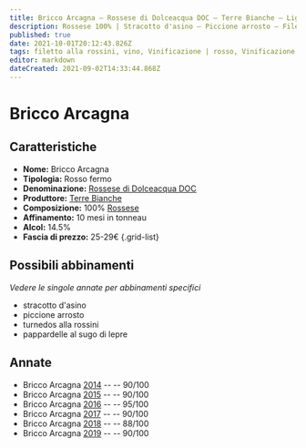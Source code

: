 ```yaml
---
title: Bricco Arcagna – Rossese di Dolceacqua DOC – Terre Bianche – Liguria (IT) – 25-29€ – 3★-5★
description: Rossese 100% | Stracotto d'asino – Piccione arrosto – Filetto alla rossini – Pappardelle al sugo di lepre – Punta di vitello al ginepro
published: true
date: 2021-10-01T20:12:43.826Z
tags: filetto alla rossini, vino, Vinificazione | rosso, Vinificazione | varietale, liguria, Vinificazione | fermo, Valutazioni | 5 stelle, rossese, stracotto d'asino, piccione arrosto, pappardelle al sugo di lepre, Prezzi | 25-29€, Alimento | vitello, Alimento-dettagli | punta, Aromatizzazione | al ginepro
editor: markdown
dateCreated: 2021-09-02T14:33:44.868Z
---
```


# Bricco Arcagna

## Caratteristiche
- **Nome:** Bricco Arcagna
- **Tipologia:** Rosso fermo
- **Denominazione:** [Rossese di Dolceacqua DOC](/denominazioni/Italia/Liguria/DOC/Rossese-di-Dolceacqua) 
- **Produttore:** [Terre Bianche](/produttori/Italia/Liguria/Terre-Bianche) 
- **Composizione:** 100% [Rossese](/vitigni/Italia/bacca-nera/rossese)
- **Affinamento:** 10 mesi in tonneau
- **Alcol:** 14.5%
- **Fascia di prezzo:** 25-29€
{.grid-list}



## Possibili abbinamenti
*Vedere le singole annate per abbinamenti specifici*

- stracotto d'asino
- piccione arrosto
- turnedos alla rossini
- pappardelle al sugo di lepre

## Annate
- Bricco Arcagna [2014](vini/Italia/Liguria/Terre-Bianche/Bricco-Arcagna/2014) -- <span class="star-4"></span> -- 90/100
- Bricco Arcagna [2015](vini/Italia/Liguria/Terre-Bianche/Bricco-Arcagna/2015) -- <span class="star-4"></span> -- 90/100
- Bricco Arcagna [2016](vini/Italia/Liguria/Terre-Bianche/Bricco-Arcagna/2016) -- <span class="star-5"></span> -- 95/100
- Bricco Arcagna [2017](vini/Italia/Liguria/Terre-Bianche/Bricco-Arcagna/2017) -- <span class="star-4"></span> -- 90/100
- Bricco Arcagna [2018](vini/Italia/Liguria/Terre-Bianche/Bricco-Arcagna/2018) -- <span class="star-3"></span> -- 88/100
- Bricco Arcagna [2019](vini/Italia/Liguria/Terre-Bianche/Bricco-Arcagna/2019) -- <span class="star-4"></span> -- 90/100
